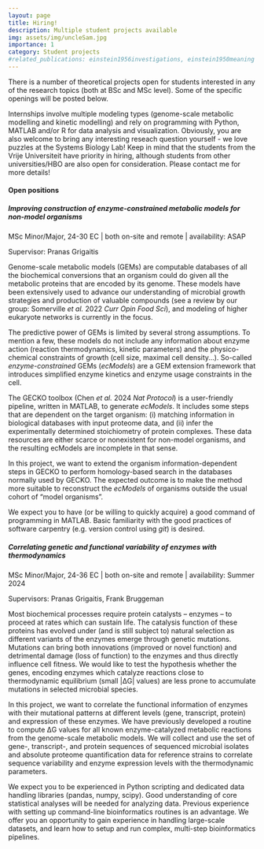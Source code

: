 ```yaml
---
layout: page
title: Hiring!
description: Multiple student projects available
img: assets/img/uncleSam.jpg
importance: 1
category: Student projects
#related_publications: einstein1956investigations, einstein1950meaning
---
```


There is a number of theoretical projects open for students interested in any of the research topics (both at BSc and MSc level). Some of the specific openings will be posted below. 

Internships involve multiple modeling types (genome-scale metabolic modelling and kinetic modelling) and rely on programming with Python, MATLAB and/or R for data analysis and visualization. Obviously, you are also welcome to bring any interesting reseach question yourself - we love puzzles at the Systems Biology Lab! Keep in mind that the students from the Vrije Universiteit have priority in hiring, although students from other universities/HBO are also open for consideration. 
Please contact me for more details!

#### Open positions
##### Improving construction of enzyme-constrained metabolic models for non-model organisms
MSc Minor/Major, 24-30 EC | both on-site and remote | availability: ASAP

Supervisor: Pranas Grigaitis

Genome-scale metabolic models (GEMs) are computable databases of all the biochemical conversions that an organism could do given all the metabolic proteins that are encoded by its genome. These models have been extensively used to advance our understanding of microbial growth strategies and production of valuable compounds (see a review by our group: Somerville *et al.* 2022 *Curr Opin Food Sci*), and modeling of higher eukaryote networks is currently in the focus. 

The predictive power of GEMs is limited by several strong assumptions. To mention a few, these models do not include any information about enzyme action (reaction thermodynamics, kinetic parameters) and the physico-chemical constraints of growth (cell size, maximal cell density…). So-called *enzyme-constrained* GEMs (*ecModels*) are a GEM extension framework that introduces simplified enzyme kinetics and enzyme usage constraints in the cell.

The GECKO toolbox (Chen *et al.* 2024 *Nat Protocol*) is a user-friendly pipeline, written in MATLAB, to generate *ecModels*. It includes some steps that are dependent on the target organism: (i) matching information in biological databases with input proteome data, and (ii) infer the experimentally determined stoichiometry of protein complexes. These data resources are either scarce or nonexistent for non-model organisms, and the resulting ecModels are incomplete in that sense.

In this project, we want to extend the organism information-dependent steps in GECKO to perform homology-based search in the databases normally used by GECKO. The expected outcome is to make the method more suitable to reconstruct the *ecModels* of organisms outside the usual cohort of “model organisms”. 

We expect you to have (or be willing to quickly acquire) a good command of programming in MATLAB. Basic familiarity with the good practices of software carpentry (e.g. version control using *git*) is desired. 


##### Correlating genetic and functional variability of enzymes with thermodynamics
MSc Minor/Major, 24-36 EC | both on-site and remote | availability: Summer 2024

Supervisors: Pranas Grigaitis, Frank Bruggeman

Most biochemical processes require protein catalysts – enzymes – to proceed at rates which can sustain life. The catalysis function of these proteins has evolved under (and is still subject to) natural selection as different variants of the enzymes emerge through genetic mutations. Mutations can bring both innovations (improved or novel function) and detrimental damage (loss of function) to the enzymes and thus directly influence cell fitness. We would like to test the hypothesis whether the genes, encoding enzymes which catalyze reactions close to thermodynamic equilibrium (small \|ΔG\| values) are less prone to accumulate mutations in selected microbial species.

In this project, we want to correlate the functional information of enzymes with their mutational patterns at different levels (gene, transcript, protein) and expression of these enzymes. We have previously developed a routine to compute ΔG values for all known enzyme-catalyzed metabolic reactions from the genome-scale metabolic models. We will collect and use the set of gene-, transcript-, and protein sequences of sequenced microbial isolates and absolute proteome quantification data for reference strains to correlate sequence variability and enzyme expression levels with the thermodynamic parameters. 

We expect you to be experienced in Python scripting and dedicated data handling libraries (pandas, numpy, scipy). Good understanding of core statistical analyses will be needed for analyzing data. Previous experience with setting up command-line bioinformatics routines is an advantage. We offer you an opportunity to gain experience in handling large-scale datasets, and learn how to setup and run complex, multi-step bioinformatics pipelines.

